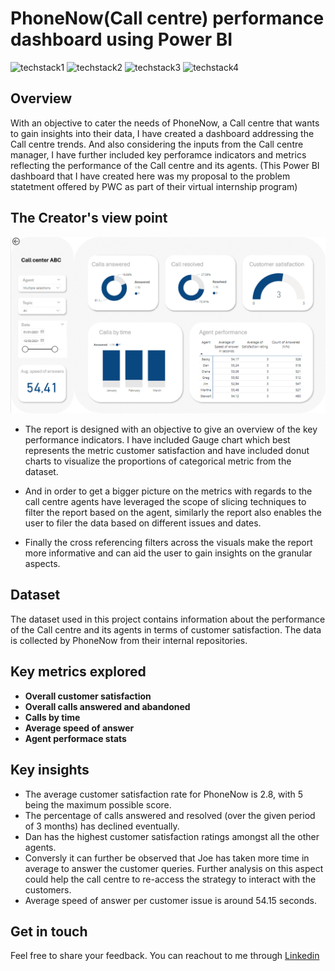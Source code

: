 # PhoneNow(Call centre) performance dashboard using Power BI

![techstack1](https://camo.githubusercontent.com/ecef4c543198952452b882c5551593f6c6a7f1f4a2b304d61b0d79ce7cbf1bad/68747470733a2f2f696d672e736869656c64732e696f2f62616467652f706f7765725f62692d4632433831313f7374796c653d666f722d7468652d6261646765266c6f676f3d706f7765726269266c6f676f436f6c6f723d626c61636b)
![techstack2](https://camo.githubusercontent.com/b0dd0c2b3bbe007ae4eef1f59c17c24ce53a334ad46bfdb80b5c841eaeccdde3/68747470733a2f2f696d672e736869656c64732e696f2f62616467652f6d61726b646f776e2d2532333030303030302e7376673f7374796c653d666f722d7468652d6261646765266c6f676f3d6d61726b646f776e266c6f676f436f6c6f723d7768697465)
![techstack3](https://camo.githubusercontent.com/3accba4a9c3c86c5cd18300b2fc80c4890666662e6ea18361d16d9974a6d8590/68747470733a2f2f696d672e736869656c64732e696f2f62616467652f4d6963726f736f66745f457863656c2d3231373334363f7374796c653d666f722d7468652d6261646765266c6f676f3d6d6963726f736f66742d657863656c266c6f676f436f6c6f723d7768697465)
![techstack4](https://camo.githubusercontent.com/a0089bc3cb81a201fafb501952309feba97e5062e0bda984b24d5906670bba12/68747470733a2f2f696d672e736869656c64732e696f2f62616467652f4d6963726f736f66745f506f776572506f696e742d4237343732413f7374796c653d666f722d7468652d6261646765266c6f676f3d6d6963726f736f66742d706f776572706f696e74266c6f676f436f6c6f723d7768697465)


## Overview

With an objective to cater the needs of PhoneNow, a Call centre that wants to gain insights into their data, I have created a dashboard addressing the Call centre trends. And also considering the inputs from the Call centre manager, I have further included key perforamce indicators and metrics reflecting the performance of the Call centre and its agents. (This Power BI dashboard that I have created here was my proposal to the problem statetment offered by PWC as part of their virtual internship program)

## The Creator's view point

![PhoneNow performance dashboard](https://github.com/SuryaNageshBabu/Surya_Data_Analyst_Portfolio/blob/main/Screenshot%202024-04-23%20114012.png)

- The report is designed with an objective to give an overview of the key performance indicators. I have included Gauge chart which best represents the metric customer satisfaction and have included donut charts to visualize the proportions of categorical metric from the dataset. 

- And in order to get a bigger picture on the metrics with regards to the call centre agents have leveraged the scope of slicing techniques to filter the report based on the agent, similarly the report also enables the user to filer the data based on different issues and dates. 

- Finally the cross referencing filters across the visuals make the report more informative and can aid the user to gain insights on the granular aspects.


## Dataset

The dataset used in this project contains information about the performance of the Call centre and its agents in terms of customer satisfaction. The data is collected by PhoneNow from their internal repositories.

## Key metrics explored

- **Overall customer satisfaction**
- **Overall calls answered and abandoned**
- **Calls by time**
- **Average speed of answer**
- **Agent performace stats**

## Key insights

- The average customer satisfaction rate for PhoneNow is 2.8, with 5 being the maximum possible score.
- The percentage of calls answered and resolved (over the given period of 3 months) has declined eventually.
- Dan has the highest customer satisfaction ratings amongst all the other agents.
- Conversly it can further be observed that Joe has taken more time in average to answer the customer queries. Further analysis on this aspect could help the call centre to 
  re-access the strategy to interact with the customers.
- Average speed of answer per customer issue is around 54.15 seconds.

## Get in touch

Feel free to share your feedback. You can reachout to me through [Linkedin](https://www.linkedin.com/in/suryanageshbabu/)




